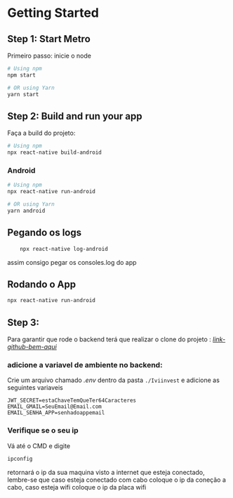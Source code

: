 
# Getting Started

## Step 1: Start Metro
Primeiro passo: inicie o node

```sh
# Using npm
npm start

# OR using Yarn
yarn start
```

## Step 2: Build and run your app

Faça a build do projeto:

```sh
# Using npm
npx react-native build-android
```
### Android

```sh
# Using npm
npx react-native run-android

# OR using Yarn
yarn android
```

## Pegando os logs 
```sh
    npx react-native log-android
```
assim consigo pegar os consoles.log do app

## Rodando o App
```sh
npx react-native run-android
```

## Step 3:

Para garantir que rode o backend terá que realizar o clone do projeto :
*[link-github-bem-aqui]()*

### adicione a variavel de ambiente no backend:

Crie um arquivo chamado *.env* dentro da pasta `./Iviinvest` e adicione as seguintes variaveis
```
JWT_SECRET=estaChaveTemQueTer64Caracteres
EMAIL_GMAIL=SeuEmail@Email.com
EMAIL_SENHA_APP=senhadoappemail
```

### Verifique se o seu ip

Vá até o CMD e digite
```cmd
ipconfig
```
retornará o ip da sua maquina visto a internet que esteja conectado, lembre-se que caso esteja conectado com cabo coloque o ip da coneção a cabo, caso esteja wifi coloque o ip da placa wifi

###